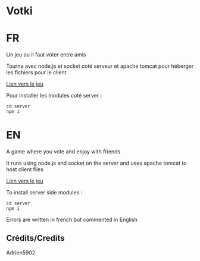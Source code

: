 # Votki

# FR
Un jeu ou il faut voter entre amis

Tourne avec node.js et socket coté serveur et apache tomcat pour héberger les fichiers pour le client

<a href="https://adrien5902.ddns.net/votki/" target="_blank">Lien vers le jeu</a>

Pour installer les modules coté server :
```
cd server
npm i 
```

# EN
A game where you vote and enjoy with friends

It runs using node.js and socket on the server and uses apache tomcat to host client files

<a href="https://adrien5902.ddns.net/votki/" target="_blank">Lien vers le jeu</a>

To install server side modules :
```
cd server
npm i 
```
Errors are written in french but commented in English

## Crédits/Credits
Adrien5902
